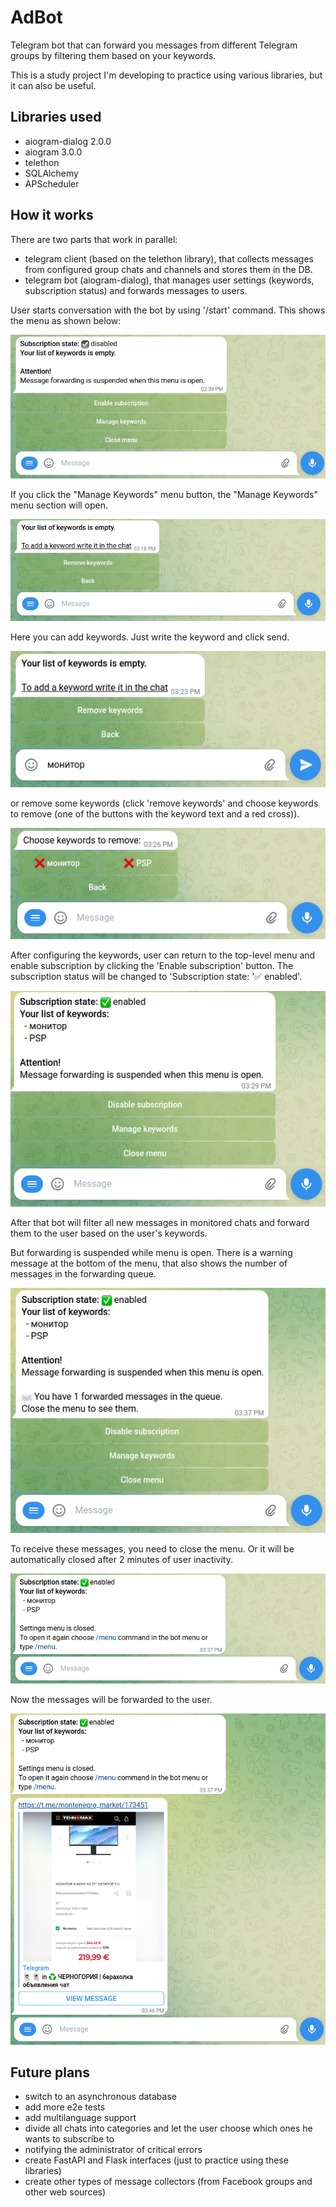 # AdBot
Telegram bot that can forward you messages from different Telegram groups by filtering them based on your keywords.

This is a study project I'm developing to practice using various libraries, but it can also be useful.


## Libraries used
 - aiogram-dialog 2.0.0
 - aiogram 3.0.0
 - telethon
 - SQLAlchemy
 - APScheduler


## How it works
There are two parts that work in parallel:
 - telegram client (based on the telethon library), that collects messages from configured group chats and channels and stores them in the DB.
 - telegram bot (aiogram-dialog), that manages user settings (keywords, subscription status) and forwards messages to users.

User starts conversation with the bot by using '/start' command. This shows the menu as shown below:

![](/resources/menu.png "Menu")

If you click the "Manage Keywords" menu button, the "Manage Keywords" menu section will open.

![](/resources/keywords-manage.png "Keywords management")

Here you can add keywords. Just write the keyword and click send.

![](/resources/add-keyword.png "Add keyword")

or remove some keywords (click 'remove keywords' and choose keywords to remove (one of the buttons with the keyword text and a red cross)).

![](/resources/remove-keyword.png "Remove keyword")

After configuring the keywords, user can return to the top-level menu and enable subscription by clicking the 'Enable subscription' button. The subscription status will be changed to 'Subscription state: '✅ enabled'.

![](/resources/subscription-enabled.png "Subscription enabled")

After that bot will filter all new messages in monitored chats and forward them to the user based on the user's keywords.

But forwarding is suspended while menu is open. There is a warning message at the bottom of the menu, that also shows the number of messages in the forwarding queue.

![](/resources/forwarding-queue.png "Forwarding queue")

To receive these messages, you need to close the menu. Or it will be automatically closed after 2 minutes of user inactivity.

![](/resources/menu-closed.png "Menu closed")

Now the messages will be forwarded to the user.

![](/resources/message-received.png "Message received")



## Future plans
 - switch to an asynchronous database
 - add more e2e tests
 - add multilanguage support
 - divide all chats into categories and let the user choose which ones he wants to subscribe to
 - notifying the administrator of critical errors
 - create FastAPI and Flask interfaces (just to practice using these libraries)
 - create other types of message collectors (from Facebook groups and other web sources)
